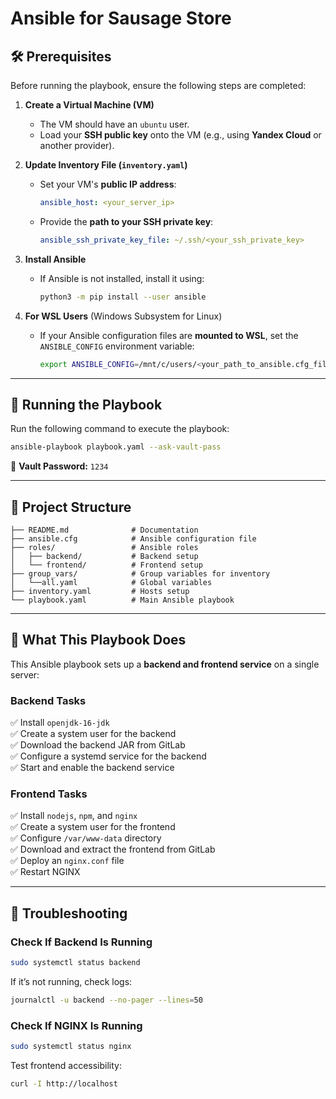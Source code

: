 # Ansible for Sausage Store

## 🛠 Prerequisites

Before running the playbook, ensure the following steps are completed:

1. **Create a Virtual Machine (VM)**
   - The VM should have an `ubuntu` user.
   - Load your **SSH public key** onto the VM (e.g., using **Yandex Cloud** or another provider).

2. **Update Inventory File (`inventory.yaml`)**
   - Set your VM's **public IP address**:
     ```yaml
     ansible_host: <your_server_ip>
     ```
   - Provide the **path to your SSH private key**:
     ```yaml
     ansible_ssh_private_key_file: ~/.ssh/<your_ssh_private_key>
     ```

3. **Install Ansible**
   - If Ansible is not installed, install it using:
     ```bash
     python3 -m pip install --user ansible
     ```

4. **For WSL Users** (Windows Subsystem for Linux)
   - If your Ansible configuration files are **mounted to WSL**, set the `ANSIBLE_CONFIG` environment variable:
     ```bash
     export ANSIBLE_CONFIG=/mnt/c/users/<your_path_to_ansible.cfg_file>
     ```

---

## 🚀 Running the Playbook

Run the following command to execute the playbook:
```bash
ansible-playbook playbook.yaml --ask-vault-pass
```
🔑 **Vault Password:** `1234`

---

## 📂 Project Structure
```plaintext
├── README.md              # Documentation
├── ansible.cfg            # Ansible configuration file
├── roles/                 # Ansible roles
│   ├── backend/           # Backend setup
│   └── frontend/          # Frontend setup
├── group_vars/            # Group variables for inventory
│   └──all.yaml            # Global variables
├── inventory.yaml         # Hosts setup
└── playbook.yaml          # Main Ansible playbook
```

---

## 🎯 What This Playbook Does
This Ansible playbook sets up a **backend and frontend service** on a single server:

### Backend Tasks
✅ Install `openjdk-16-jdk`  
✅ Create a system user for the backend  
✅ Download the backend JAR from GitLab  
✅ Configure a systemd service for the backend  
✅ Start and enable the backend service  

### Frontend Tasks
✅ Install `nodejs`, `npm`, and `nginx`  
✅ Create a system user for the frontend  
✅ Configure `/var/www-data` directory  
✅ Download and extract the frontend from GitLab  
✅ Deploy an `nginx.conf` file  
✅ Restart NGINX  

---

## 🐞 Troubleshooting
### Check If Backend Is Running
```bash
sudo systemctl status backend
```
If it’s not running, check logs:
```bash
journalctl -u backend --no-pager --lines=50
```

### Check If NGINX Is Running
```bash
sudo systemctl status nginx
```
Test frontend accessibility:
```bash
curl -I http://localhost
```
